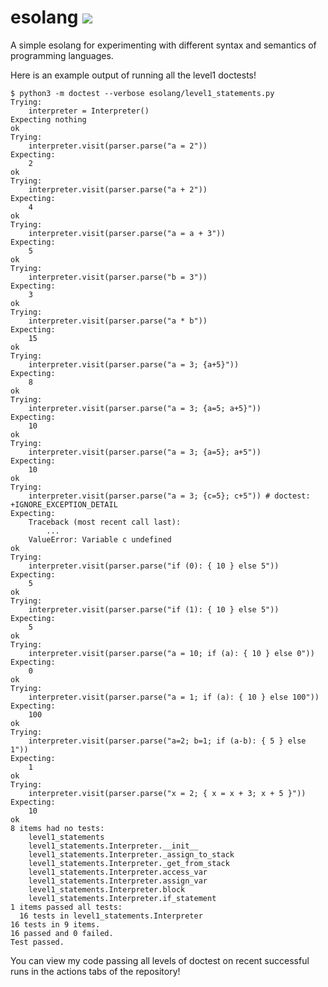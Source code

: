 # esolang ![](https://github.com/alexcnsf/esolang/workflows/tests/badge.svg)

A simple esolang for experimenting with different syntax and semantics of programming languages.

Here is an example output of running all the level1 doctests!

```
$ python3 -m doctest --verbose esolang/level1_statements.py
Trying:
    interpreter = Interpreter()
Expecting nothing
ok
Trying:
    interpreter.visit(parser.parse("a = 2"))
Expecting:
    2
ok
Trying:
    interpreter.visit(parser.parse("a + 2"))
Expecting:
    4
ok
Trying:
    interpreter.visit(parser.parse("a = a + 3"))
Expecting:
    5
ok
Trying:
    interpreter.visit(parser.parse("b = 3"))
Expecting:
    3
ok
Trying:
    interpreter.visit(parser.parse("a * b"))
Expecting:
    15
ok
Trying:
    interpreter.visit(parser.parse("a = 3; {a+5}"))
Expecting:
    8
ok
Trying:
    interpreter.visit(parser.parse("a = 3; {a=5; a+5}"))
Expecting:
    10
ok
Trying:
    interpreter.visit(parser.parse("a = 3; {a=5}; a+5"))
Expecting:
    10
ok
Trying:
    interpreter.visit(parser.parse("a = 3; {c=5}; c+5")) # doctest: +IGNORE_EXCEPTION_DETAIL
Expecting:
    Traceback (most recent call last):
        ...
    ValueError: Variable c undefined
ok
Trying:
    interpreter.visit(parser.parse("if (0): { 10 } else 5"))  
Expecting:
    5
ok
Trying:
    interpreter.visit(parser.parse("if (1): { 10 } else 5"))  
Expecting:
    5
ok
Trying:
    interpreter.visit(parser.parse("a = 10; if (a): { 10 } else 0"))
Expecting:
    0
ok
Trying:
    interpreter.visit(parser.parse("a = 1; if (a): { 10 } else 100"))
Expecting:
    100
ok
Trying:
    interpreter.visit(parser.parse("a=2; b=1; if (a-b): { 5 } else 1"))
Expecting:
    1
ok
Trying:
    interpreter.visit(parser.parse("x = 2; { x = x + 3; x + 5 }"))
Expecting:
    10
ok
8 items had no tests:
    level1_statements
    level1_statements.Interpreter.__init__
    level1_statements.Interpreter._assign_to_stack
    level1_statements.Interpreter._get_from_stack
    level1_statements.Interpreter.access_var
    level1_statements.Interpreter.assign_var
    level1_statements.Interpreter.block
    level1_statements.Interpreter.if_statement
1 items passed all tests:
  16 tests in level1_statements.Interpreter
16 tests in 9 items.
16 passed and 0 failed.
Test passed.
```

You can view my code passing all levels of doctest on recent successful runs in the actions tabs of the repository!
